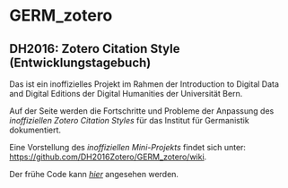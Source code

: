 # GERM_zotero
## DH2016: Zotero Citation Style (Entwicklungstagebuch)

Das ist ein inoffizielles Projekt im Rahmen der Introduction to Digital Data and Digital Editions der Digital Humanities der Universität Bern.

Auf der Seite werden die Fortschritte und Probleme der Anpassung des *inoffiziellen Zotero Citation Styles* für das Institut für Germanistik dokumentiert. 

Eine Vorstellung des *inoffiziellen Mini-Projekts* findet sich unter: https://github.com/DH2016Zotero/GERM_zotero/wiki.

Der frühe Code kann [*hier*](https://github.com/rdcld/GERM_zotero/blob/master/dh2016_germ.csl) angesehen werden.

